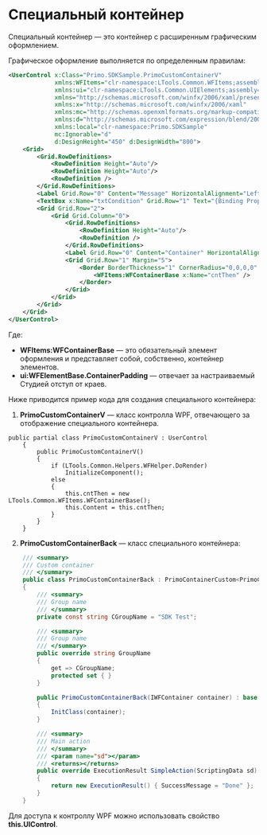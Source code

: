 # Специальный контейнер

Специальный контейнер — это контейнер с расширенным графическим оформлением. 

Графическое оформление выполняется по определенным правилам:

```xml
<UserControl x:Class="Primo.SDKSample.PrimoCustomContainerV"
             xmlns:WFItems="clr-namespace:LTools.Common.WFItems;assembly=LTools.Common"
             xmlns:ui="clr-namespace:LTools.Common.UIElements;assembly=LTools.Common"
             xmlns="http://schemas.microsoft.com/winfx/2006/xaml/presentation"
             xmlns:x="http://schemas.microsoft.com/winfx/2006/xaml"
             xmlns:mc="http://schemas.openxmlformats.org/markup-compatibility/2006" 
             xmlns:d="http://schemas.microsoft.com/expression/blend/2008" 
             xmlns:local="clr-namespace:Primo.SDKSample"
             mc:Ignorable="d" 
             d:DesignHeight="450" d:DesignWidth="800">
    <Grid>
        <Grid.RowDefinitions>
            <RowDefinition Height="Auto"/>
            <RowDefinition Height="Auto"/>
            <RowDefinition />
        </Grid.RowDefinitions>
        <Label Grid.Row="0" Content="Message" HorizontalAlignment="Left" Margin="5,0,0,0"/>
        <TextBox x:Name="txtCondition" Grid.Row="1" Text="{Binding Prop1}" IsReadOnly="False" Margin="5,0,5,0" Height="23" />
        <Grid Grid.Row="2">
            <Grid Grid.Column="0">
                <Grid.RowDefinitions>
                    <RowDefinition Height="Auto"/>
                    <RowDefinition />
                </Grid.RowDefinitions>
                <Label Grid.Row="0" Content="Container" HorizontalAlignment="Center"/>
                <Grid Grid.Row="1" Margin="5">
                    <Border BorderThickness="1" CornerRadius="0,0,0,0" Padding="{x:Static ui:WFElementBase.ContainerPadding}">
                        <WFItems:WFContainerBase x:Name="cntThen" />
                    </Border>
                </Grid>
            </Grid>
        </Grid>
    </Grid>
</UserControl>
```

Где:
* **WFItems:WFContainerBase** — это обязательный элемент оформления и представляет собой, собственно, контейнер элементов.
* **ui:WFElementBase.ContainerPadding** — отвечает за настраиваемый Студией отступ от краев.


Ниже приводится пример кода для создания специального контейнера:

1. **PrimoCustomContainerV** — класс контролла WPF, отвечающего за отображение специального контейнера. 

```
public partial class PrimoCustomContainerV : UserControl
    {
        public PrimoCustomContainerV()
        {
            if (LTools.Common.Helpers.WFHelper.DoRender)
                InitializeComponent();
            else
            {
                this.cntThen = new LTools.Common.WFItems.WFContainerBase();
                this.Content = this.cntThen;
            }
        }
    }
```


2. **PrimoCustomContainerBack** — класс специального контейнера:

```csharp
    /// <summary>
    /// Custom container
    /// </summary>
    public class PrimoCustomContainerBack : PrimoContainerCustom<PrimoCustomContainerV>
    {
        /// <summary>
        /// Group name
        /// </summary>
        private const string CGroupName = "SDK Test";

        /// <summary>
        /// Group name
        /// </summary>
        public override string GroupName
        {
            get => CGroupName;
            protected set { }
        }

        public PrimoCustomContainerBack(IWFContainer container) : base(container)
        {
            InitClass(container);
        }

        /// <summary>
        /// Main action
        /// </summary>
        /// <param name="sd"></param>
        /// <returns></returns>
        public override ExecutionResult SimpleAction(ScriptingData sd)
        {
            return new ExecutionResult() { SuccessMessage = "Done" };
        }
    }
```

Для доступа к контроллу WPF можно использовать свойство **this.UIControl**.
